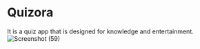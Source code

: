 # Quizora
It is a quiz app that is designed for knowledge and entertainment.
![Screenshot (59)](https://github.com/bhadraupama/Quizora/assets/135651077/1affab01-5217-4ab8-bcde-0c5cdf08fb90)
